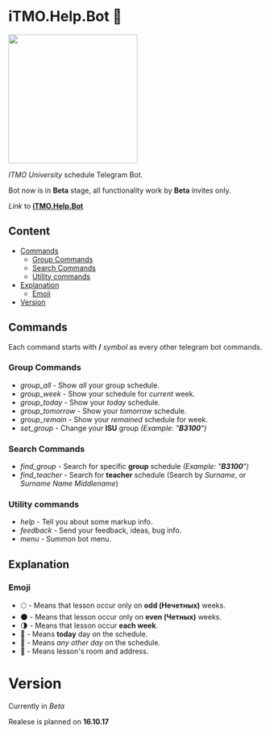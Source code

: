 # iTMO.Help.Bot 💬

<img src="https://media.giphy.com/media/xT9IgjZR0GmgffYgve/giphy.gif" width="256" height="256" align="middle"/>

*ITMO University* schedule Telegram Bot.

Bot now is in **Beta** stage, all functionality work by **Beta** invites only.

*Link* to **[iTMO.Help.Bot](https://telegram.me/iTMOHelpBot "iTMO.Help Bot")**

## Content
- [Commands](#commands)
  - [Group Commands](#group-commands)
  - [Search Commands](#search-commands)
  - [Utility commands](#utility-commands)
- [Explanation](#explanation)
  - [Emoji](#emoji)
- [Version](#version)

## Commands

Each command starts with **/** *symbol* as every other telegram bot commands.

### Group Commands
* *group_all* - Show *all* your group schedule.
* *group_week* - Show your schedule for *current* week.
* *group_today* - Show your *today* schedule.
* *group_tomorrow* - Show your *tomorrow* schedule.
* *group_remain* - Show your *remained* schedule  for week.
* *set_group* - Change your **ISU** group *(Example: "**B3100**")*

### Search Commands
* *find_group* - Search for specific **group**  schedule *(Example: "**B3100**")*
* *find_teacher* - Search for **teacher** schedule (Search by *Surname*, or *Surname Name Middlename*)

### Utility commands
* *help* - Tell you about some markup info.
* *feedback* - Send your feedback, ideas, bug info.
* *menu* - Summon bot menu.

## Explanation

### Emoji
* 🌕 - Means that lesson occur only on **odd (Нечетных)** weeks.
* 🌑 - Means that lesson occur only on **even (Четных)** weeks.
* 🌗 - Means that lesson occur **each week**.
* 📯 - Means **today** day on the schedule.
* 📆 - Means *any other day* on the schedule.
* 📍 - Means lesson's room and address.

# Version

Currently in *Beta*

Realese is planned on **16.10.17**

